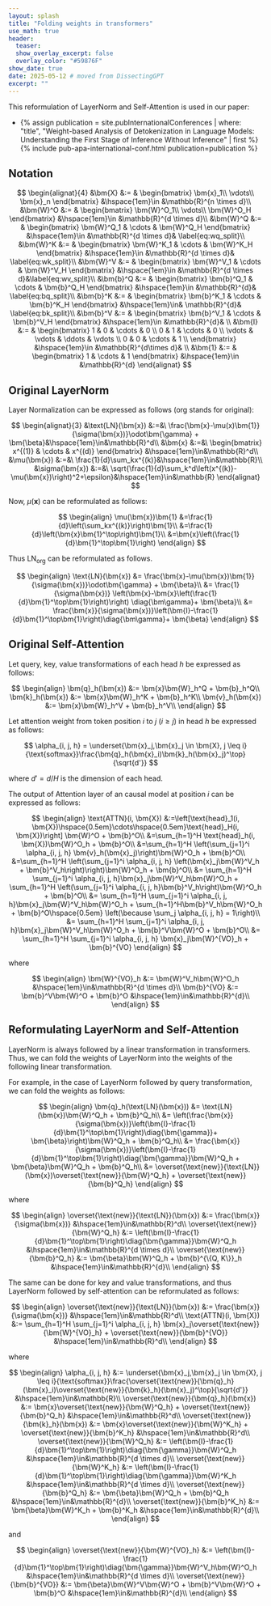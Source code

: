 ```yaml
---
layout: splash
title: "Folding weights in transformers"
use_math: true
header:
  teaser: 
  show_overlay_excerpt: false
  overlay_color: "#59876F"
show_date: true
date: 2025-05-12 # moved from DissectingGPT
excerpt: ""
---
```


This reformulation of LayerNorm and Self-Attention is used in our paper:
<div>
  <ul>
    <li>
      {% assign publication = site.pubInternationalConferences | where: "title", "Weight-based Analysis of Detokenization in Language Models: Understanding the First Stage of Inference Without Inference" | first %}
      {% include pub-apa-international-conf.html  publication=publication %}
    </li>
  </ul>
</div>


## Notation

$$
\begin{alignat}{4}
    &\bm{X} &:= &
    \begin{bmatrix}
        \bm{x}_1\\
        \vdots\\
        \bm{x}_n
    \end{bmatrix}
    &\hspace{1em}\in &\mathbb{R}^{n \times d}\\
    &\bm{W}^O &:= &
    \begin{bmatrix}
        \bm{W}^O_1\\
        \vdots\\
        \bm{W}^O_H
    \end{bmatrix}
    &\hspace{1em}\in &\mathbb{R}^{d \times d}\\
    &\bm{W}^Q &:= &
    \begin{bmatrix}
        \bm{W}^Q_1 & \cdots & \bm{W}^Q_H
    \end{bmatrix}
    &\hspace{1em}\in &\mathbb{R}^{d \times d}& \label{eq:wq_split}\\
    &\bm{W}^K &:= &
    \begin{bmatrix}
        \bm{W}^K_1 & \cdots & \bm{W}^K_H
    \end{bmatrix}
    &\hspace{1em}\in &\mathbb{R}^{d \times d}& \label{eq:wk_split}\\
    &\bm{W}^V &:= &
    \begin{bmatrix}
        \bm{W}^V_1 & \cdots & \bm{W}^V_H
    \end{bmatrix}
    &\hspace{1em}\in &\mathbb{R}^{d \times d}&\label{eq:wv_split}\\
    &\bm{b}^Q &:= &
    \begin{bmatrix}
        \bm{b}^Q_1 & \cdots & \bm{b}^Q_H
    \end{bmatrix}
    &\hspace{1em}\in &\mathbb{R}^{d}& \label{eq:bq_split}\\
    &\bm{b}^K &:= &
    \begin{bmatrix}
        \bm{b}^K_1 & \cdots & \bm{b}^K_H
    \end{bmatrix}
    &\hspace{1em}\in& \mathbb{R}^{d}& \label{eq:bk_split}\\
    &\bm{b}^V &:= &
    \begin{bmatrix}
        \bm{b}^V_1 & \cdots & \bm{b}^V_H
    \end{bmatrix}
    &\hspace{1em}\in &\mathbb{R}^{d}& \\
    &\bm{I} &:= &
    \begin{bmatrix}
        1 & 0 & \cdots & 0 \\
        0 & 1 & \cdots & 0 \\
        \vdots & \vdots & \ddots & \vdots \\
        0 & 0 & \cdots & 1 \\
    \end{bmatrix}
    &\hspace{1em}\in &\mathbb{R}^{d\times d}& \\
    &\bm{1} &:= &
    \begin{bmatrix}
        1 & \cdots & 1
    \end{bmatrix}
    &\hspace{1em}\in &\mathbb{R}^{d}
\end{alignat}
$$

## Original LayerNorm

Layer Normalization can be expressed as follows (org stands for original):

$$
\begin{alignat}{3}
    &\text{LN}(\bm{x}) &:=&\ \frac{\bm{x}-\mu(x)\bm{1}}{\sigma(\bm{x})}\odot\bm{\gamma} + \bm{\beta}&\hspace{1em}\in&\mathbb{R}^d\\
    &\bm{x} &:=&\ 
    \begin{bmatrix}
        x^{(1)} & \cdots & x^{(d)}
    \end{bmatrix}
    &\hspace{1em}\in&\mathbb{R}^d\\
    &\mu(\bm{x}) &:=&\ \frac{1}{d}\sum_kx^{(k)}&\hspace{1em}\in&\mathbb{R}\\
    &\sigma(\bm{x}) &:=&\ \sqrt{\frac{1}{d}\sum_k^d\left(x^{(k)}-\mu(\bm{x})\right)^2+\epsilon}&\hspace{1em}\in&\mathbb{R}
\end{alignat}
$$


Now, $\mu(\bm{x})$ can be reformulated as follows:

$$
\begin{align}
    \mu(\bm{x})\bm{1}
    &=\frac{1}{d}\left(\sum_kx^{(k)}\right)\bm{1}\\
    &=\frac{1}{d}\left(\bm{x}\bm{1}^\top\right)\bm{1}\\
    &=\bm{x}\left(\frac{1}{d}\bm{1}^\top\bm{1}\right)
\end{align}
$$

Thus $\text{LN}_{\text{org}}$ can be reformulated as follows.

$$
\begin{align}
    \text{LN}(\bm{x}) 
    &= \frac{\bm{x}-\mu(\bm{x})\bm{1}}{\sigma(\bm{x})}\odot\bm{\gamma} + \bm{\beta}\\
    &= \frac{1}{\sigma(\bm{x})} \left(\bm{x}-\bm{x}\left(\frac{1}{d}\bm{1}^\top\bm{1}\right)\right) \diag{\bm\gamma}+ \bm{\beta}\\
    &= \frac{\bm{x}}{\sigma(\bm{x})}\left(\bm{I}-\frac{1}{d}\bm{1}^\top\bm{1}\right)\diag{\bm\gamma}+ \bm{\beta}
\end{align}
$$

## Original Self-Attention

Let query, key, value transformations of each head $h$ be expressed as follows:

$$
\begin{align}
    \bm{q}_h(\bm{x}) &:= \bm{x}\bm{W}_h^Q + \bm{b}_h^Q\\
    \bm{k}_h(\bm{x}) &:= \bm{x}\bm{W}_h^K + \bm{b}_h^K\\
    \bm{v}_h(\bm{x}) &:= \bm{x}\bm{W}_h^V + \bm{b}_h^V\\
\end{align}
$$

Let attention weight from token position $i$ to $j$  ($i \ge j$) in head $h$ be expressed as follows:

$$
\alpha_{i, j, h} = \underset{\bm{x}_j,\bm{x}_j \in \bm{X}, j \leq i}{\text{softmax}}\frac{\bm{q}_h(\bm{x}_i)\bm{k}_h(\bm{x}_j)^\top}{\sqrt{d'}}
$$

where $d' = d/H$ is the dimension of each head.


The output of Attention layer of an causal model at position $i$ can be expressed as follows:

$$
\begin{align}
    \text{ATTN}(i, \bm{X})
        &:=\left[\text{head}_1(i, \bm{X})\hspace{0.5em}\cdots\hspace{0.5em}\text{head}_H(i, \bm{X})\right]
            \bm{W}^O + \bm{b}^O\\
        &=\sum_{h=1}^H \text{head}_h(i, \bm{X})\bm{W}^O_h + \bm{b}^O\\
        &=\sum_{h=1}^H \left(\sum_{j=1}^i \alpha_{i, j, h} \bm{v}_h(\bm{x}_j)\right)\bm{W}^O_h + \bm{b}^O\\
        &=\sum_{h=1}^H \left(\sum_{j=1}^i \alpha_{i, j, h} \left(\bm{x}_j\bm{W}^V_h + \bm{b}^V_h\right)\right)\bm{W}^O_h + \bm{b}^O\\
        &= \sum_{h=1}^H \sum_{j=1}^i \alpha_{i, j, h}\bm{x}_j\bm{W}^V_h\bm{W}^O_h + \sum_{h=1}^H \left(\sum_{j=1}^i \alpha_{i, j, h}\bm{b}^V_h\right)\bm{W}^O_h + \bm{b}^O\\
        &= \sum_{h=1}^H \sum_{j=1}^i \alpha_{i, j, h}\bm{x}_j\bm{W}^V_h\bm{W}^O_h + \sum_{h=1}^H\bm{b}^V_h\bm{W}^O_h + \bm{b}^O\hspace{0.5em} \left(\because \sum_j \alpha_{i, j, h} = 1\right)\\
        &= \sum_{h=1}^H \sum_{j=1}^i \alpha_{i, j, h}\bm{x}_j\bm{W}^V_h\bm{W}^O_h + \bm{b}^V\bm{W}^O + \bm{b}^O\\
        &= \sum_{h=1}^H \sum_{j=1}^i \alpha_{i, j, h} \bm{x}_j\bm{W}^{VO}_h + \bm{b}^{VO}
\end{align}
$$

where   

$$
\begin{align}
    \bm{W}^{VO}_h &:= \bm{W}^V_h\bm{W}^O_h &\hspace{1em}\in&\mathbb{R}^{d \times d}\\
    \bm{b}^{VO} &:= \bm{b}^V\bm{W}^O + \bm{b}^O &\hspace{1em}\in&\mathbb{R}^{d}\\
\end{align}
$$

## Reformulating LayerNorm and Self-Attention

LayerNorm is always followed by a linear transformation in transformers.
Thus, we can fold the weights of LayerNorm into the weights of the following linear transformation.

For example, in the case of LayerNorm followed by query transformation, we can fold the weights as follows:

$$
\begin{align}
    \bm{q}_h(\text{LN}(\bm{x}))
        &= \text{LN}(\bm{x})\bm{W}^Q_h + \bm{b}^Q_h\\
        &= \left(\frac{\bm{x}}{\sigma(\bm{x})}\left(\bm{I}-\frac{1}{d}\bm{1}^\top\bm{1}\right)\diag{\bm{\gamma}}+ \bm{\beta}\right)\bm{W}^Q_h + \bm{b}^Q_h\\
        &= \frac{\bm{x}}{\sigma(\bm{x})}\left(\bm{I}-\frac{1}{d}\bm{1}^\top\bm{1}\right)\diag{\bm{\gamma}}\bm{W}^Q_h + \bm{\beta}\bm{W}^Q_h + \bm{b}^Q_h\\
        &= \overset{\text{new}}{\text{LN}}(\bm{x})\overset{\text{new}}{\bm{W}^Q_h} + \overset{\text{new}}{\bm{b}^Q_h}
\end{align}
$$

where

$$
\begin{align}
    \overset{\text{new}}{\text{LN}}(\bm{x}) &:= \frac{\bm{x}}{\sigma(\bm{x})} &\hspace{1em}\in&\mathbb{R}^d\\
    \overset{\text{new}}{\bm{W}^Q_h} &:= \left(\bm{I}-\frac{1}{d}\bm{1}^\top\bm{1}\right)\diag{\bm{\gamma}}\bm{W}^Q_h &\hspace{1em}\in&\mathbb{R}^{d \times d}\\
    \overset{\text{new}}{\bm{b}^Q_h} &:= \bm{\beta}\bm{W}^Q_h + \bm{b}^{\{Q, K\}}_h &\hspace{1em}\in&\mathbb{R}^{d}\\
\end{align}
$$

The same can be done for key and value transformations, and thus LayerNorm followed by self-attention can be reformulated as follows:

$$
\begin{align}
    \overset{\text{new}}{\text{LN}}(\bm{x}) &:= \frac{\bm{x}}{\sigma(\bm{x})} &\hspace{1em}\in&\mathbb{R}^d\\
    \text{ATTN}(i, \bm{X})
        &:= \sum_{h=1}^H \sum_{j=1}^i \alpha_{i, j, h} \bm{x}_j\overset{\text{new}}{\bm{W}^{VO}_h} + \overset{\text{new}}{\bm{b}^{VO}} &\hspace{1em}\in&\mathbb{R}^d\\
\end{align}
$$

where

$$
\begin{align}
    \alpha_{i, j, h} &:= \underset{\bm{x}_j,\bm{x}_j \in \bm{X}, j \leq i}{\text{softmax}}\frac{\overset{\text{new}}{\bm{q}_h}(\bm{x}_i)\overset{\text{new}}{\bm{k}_h}(\bm{x}_j)^\top}{\sqrt{d'}} &\hspace{1em}\in&\mathbb{R}\\
    \overset{\text{new}}{\bm{q}_h}(\bm{x}) &:= \bm{x}\overset{\text{new}}{\bm{W}^Q_h} + \overset{\text{new}}{\bm{b}^Q_h} &\hspace{1em}\in&\mathbb{R}^d\\
    \overset{\text{new}}{\bm{k}_h}(\bm{x}) &:= \bm{x}\overset{\text{new}}{\bm{W}^K_h} + \overset{\text{new}}{\bm{b}^K_h} &\hspace{1em}\in&\mathbb{R}^d\\
    \overset{\text{new}}{\bm{W}^Q_h} &:= \left(\bm{I}-\frac{1}{d}\bm{1}^\top\bm{1}\right)\diag{\bm{\gamma}}\bm{W}^Q_h &\hspace{1em}\in&\mathbb{R}^{d \times d}\\
    \overset{\text{new}}{\bm{W}^K_h} &:= \left(\bm{I}-\frac{1}{d}\bm{1}^\top\bm{1}\right)\diag{\bm{\gamma}}\bm{W}^K_h &\hspace{1em}\in&\mathbb{R}^{d \times d}\\
    \overset{\text{new}}{\bm{b}^Q_h} &:= \bm{\beta}\bm{W}^Q_h + \bm{b}^Q_h &\hspace{1em}\in&\mathbb{R}^{d}\\
    \overset{\text{new}}{\bm{b}^K_h} &:= \bm{\beta}\bm{W}^K_h + \bm{b}^K_h &\hspace{1em}\in&\mathbb{R}^{d}\\
\end{align}
$$

and

$$
\begin{align}
    \overset{\text{new}}{\bm{W}^{VO}_h} &:= \left(\bm{I}-\frac{1}{d}\bm{1}^\top\bm{1}\right)\diag{\bm{\gamma}}\bm{W}^V_h\bm{W}^O_h &\hspace{1em}\in&\mathbb{R}^{d \times d}\\
    \overset{\text{new}}{\bm{b}^{VO}} &:= \bm{\beta}\bm{W}^V\bm{W}^O + \bm{b}^V\bm{W}^O + \bm{b}^O &\hspace{1em}\in&\mathbb{R}^{d}\\
\end{align}
$$


